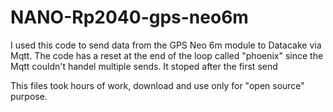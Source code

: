 # NANO-Rp2040-gps-neo6m
I used this code to send data from the GPS Neo 6m module to Datacake via Mqtt. The code has a reset at the end of the loop called "phoenix" since the Mqtt couldn't handel multiple sends. It stoped after the first send

This files took hours of work, download and use only for "open source" purpose.
